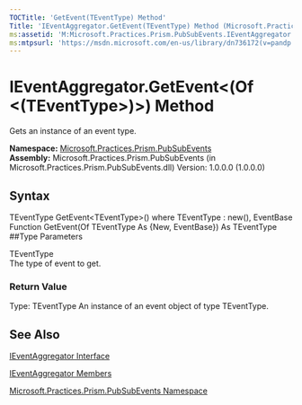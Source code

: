 ```yaml
---
TOCTitle: 'GetEvent(TEventType) Method'
Title: 'IEventAggregator.GetEvent(TEventType) Method (Microsoft.Practices.Prism.PubSubEvents)'
ms:assetid: 'M:Microsoft.Practices.Prism.PubSubEvents.IEventAggregator.GetEvent\`\`1'
ms:mtpsurl: 'https://msdn.microsoft.com/en-us/library/dn736172(v=pandp.50)'
---
```



# IEventAggregator.GetEvent&lt;(Of &lt;(TEventType&gt;)&gt;) Method

Gets an instance of an event type.

**Namespace:** [Microsoft.Practices.Prism.PubSubEvents](https://msdn.microsoft.com/library/microsoft.practices.prism.pubsubevents)
**Assembly:** Microsoft.Practices.Prism.PubSubEvents (in Microsoft.Practices.Prism.PubSubEvents.dll) Version: 1.0.0.0 (1.0.0.0)

## Syntax


TEventType GetEvent&lt;TEventType&gt;() where TEventType : new(), EventBase Function GetEvent(Of TEventType As {New, EventBase}) As TEventType
##Type Parameters

<span id="templatesToggle"></span>
TEventType  
The type of event to get.

### Return Value

Type: TEventType
An instance of an event object of type TEventType.

## See Also



[IEventAggregator Interface](https://msdn.microsoft.com/library/microsoft.practices.prism.pubsubevents.ieventaggregator)

[IEventAggregator Members](https://msdn.microsoft.com/allmembers.t:microsoft.practices.prism.pubsubevents.ieventaggregator)

[Microsoft.Practices.Prism.PubSubEvents Namespace](https://msdn.microsoft.com/library/microsoft.practices.prism.pubsubevents)
